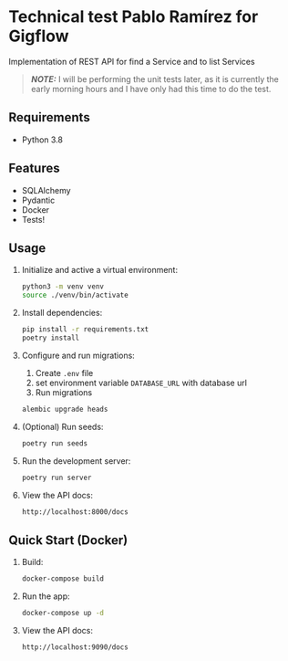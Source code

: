 # Technical test Pablo Ramírez for Gigflow

Implementation of REST API for find a Service and to list Services

> **_NOTE:_**  I will be performing the unit tests later, as it is currently the early morning hours and I have only had this time to do the test.

## Requirements
- Python 3.8

## Features
- SQLAlchemy
- Pydantic
- Docker
- Tests!

## Usage

1. Initialize and active a virtual environment:
    ```bash
    python3 -m venv venv
    source ./venv/bin/activate
    ```

2. Install dependencies:
    ```bash
    pip install -r requirements.txt
    poetry install
    ```

3. Configure and run migrations:
   1. Create `.env` file  
   2. set environment variable `DATABASE_URL` with database url
   3. Run migrations
    ```bash
    alembic upgrade heads
    ```

4. (Optional) Run seeds:
    ```bash
    poetry run seeds
    ```

5. Run the development server:
    ```bash
    poetry run server
    ```

6. View the API docs:
    ```bash
    http://localhost:8000/docs
    ```

## Quick Start (Docker)
1. Build:
    ```bash
    docker-compose build
    ```

2. Run the app:
    ```bash
    docker-compose up -d
    ```

3. View the API docs:
    ```bash
    http://localhost:9090/docs
    ```

